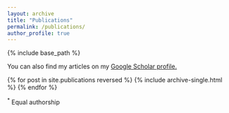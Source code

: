 ```yaml
---
layout: archive
title: "Publications"
permalink: /publications/
author_profile: true
---
```


<!-- {% if author.googlescholar %} -->

<!-- {% endif %} -->

{% include base_path %}

You can also find my articles on my <u><a href="https://scholar.google.com/citations?user=fZKJdb0AAAAJ&hl=en&authuser=2">Google Scholar</a> profile.</u>

{% for post in site.publications reversed %}
  {% include archive-single.html %}
{% endfor %}

<sup>*</sup> Equal authorship